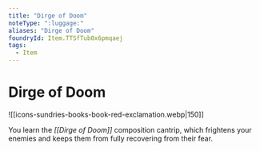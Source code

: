 ```yaml
---
title: "Dirge of Doom"
noteType: ":luggage:"
aliases: "Dirge of Doom"
foundryId: Item.TTSfTub0x6pmqaej
tags:
  - Item
---
```


# Dirge of Doom
![[icons-sundries-books-book-red-exclamation.webp|150]]

You learn the _[[Dirge of Doom]]_ composition cantrip, which frightens your enemies and keeps them from fully recovering from their fear.
